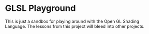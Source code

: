 # GLSL Playground

This is just a sandbox for playing around with the Open GL Shading Language. The lessons from this project will bleed into other projects.